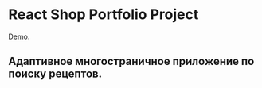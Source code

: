 # React Shop Portfolio Project

[Demo](https://hangryRAY123.github.io/react-food).

## Адаптивное многостраничное приложение по поиску рецептов.
